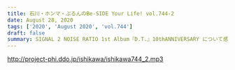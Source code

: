 ```yaml
---
title: 石川・ホンマ・ぶるんのBe-SIDE Your Life! vol.744-2
date: August 28, 2020
tags: ['2020', 'August 2020', 'vol.744']
draft: false
summary: SIGNAL 2 NOISE RATIO 1st Album『D.T.』10thANNIVERSARY について感想も届いてます！！
---
```


http://project-phi.ddo.jp/ishikawa/ishikawa744_2.mp3